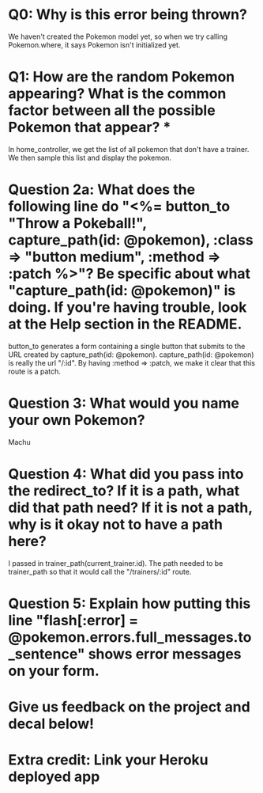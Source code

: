 # Q0: Why is this error being thrown?
We haven't created the Pokemon model yet, so when we try calling Pokemon.where, it says Pokemon isn't initialized yet. 

# Q1: How are the random Pokemon appearing? What is the common factor between all the possible Pokemon that appear? *
In home_controller, we get the list of all pokemon that don't have a trainer. We then sample this list and display the pokemon.

# Question 2a: What does the following line do "<%= button_to "Throw a Pokeball!", capture_path(id: @pokemon), :class => "button medium", :method => :patch %>"? Be specific about what "capture_path(id: @pokemon)" is doing. If you're having trouble, look at the Help section in the README.
button_to generates a form containing a single button that submits to the URL created by capture_path(id: @pokemon). capture_path(id: @pokemon) is really the url "/:id". By having :method => :patch, we make it clear that this route is a patch. 

# Question 3: What would you name your own Pokemon?
Machu

# Question 4: What did you pass into the redirect_to? If it is a path, what did that path need? If it is not a path, why is it okay not to have a path here?
I passed in trainer_path(current_trainer.id). The path needed to be trainer_path so that it would call the "/trainers/:id" route. 

# Question 5: Explain how putting this line "flash[:error] = @pokemon.errors.full_messages.to_sentence" shows error messages on your form.

# Give us feedback on the project and decal below!

# Extra credit: Link your Heroku deployed app

